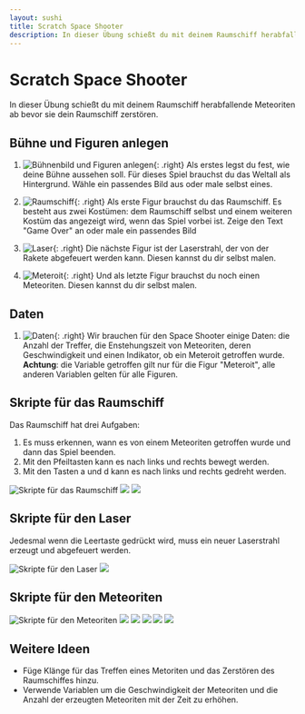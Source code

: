 ```yaml
---
layout: sushi
title: Scratch Space Shooter
description: In dieser Übung schießt du mit deinem Raumschiff herabfallende Meteoriten ab bevor sie dein Raumschiff zerstören.
---
```


# Scratch Space Shooter

In dieser Übung schießt du mit deinem Raumschiff herabfallende Meteoriten ab bevor sie dein Raumschiff zerstören.

## Bühne und Figuren anlegen

1. ![Bühnenbild und Figuren anlegen](scratch-space-shooter-v3/01-background.png){: .right}
Als erstes legst du fest, wie deine Bühne aussehen soll. Für dieses Spiel brauchst du das Weltall als Hintergrund. Wähle ein passendes Bild aus oder male selbst eines.

2. ![Raumschiff](scratch-space-shooter-v3/02-spaceship.png){: .right}
Als erste Figur brauchst du das Raumschiff. Es besteht aus zwei Kostümen: dem Raumschiff selbst und einem weiteren Kostüm das angezeigt wird, wenn das Spiel vorbei ist. Zeige den Text "Game Over" an oder male ein passendes Bild

3. ![Laser](scratch-space-shooter-v3/03-laser.png){: .right}
Die nächste Figur ist der Laserstrahl, der von der Rakete abgefeuert werden kann. Diesen kannst du dir selbst malen.

4. ![Meteroit](scratch-space-shooter-v3/04-meteorit.png){: .right}
Und als letzte Figur brauchst du noch einen Meteoriten. Diesen kannst du dir selbst malen.

## Daten

1. ![Daten](scratch-space-shooter-v3/05-data.png){: .right}
Wir brauchen für den Space Shooter einige Daten: die Anzahl der Treffer, die Enstehungszeit von Meteoriten, deren Geschwindigkeit und einen Indikator, ob ein Meteroit getroffen wurde. **Achtung**: die Variable getroffen gilt nur für die Figur "Meteroit", alle anderen Variablen gelten für alle Figuren.

## Skripte für das Raumschiff

Das Raumschiff hat drei Aufgaben:

<div class="plainOrderedList">
    <ol>
        <li>Es muss erkennen, wann es von einem Meteoriten getroffen wurde und dann das Spiel beenden.</li>
        <li>Mit den Pfeiltasten kann es nach links und rechts bewegt werden.</li>
        <li>Mit den Tasten a und d kann es nach links und rechts gedreht werden.</li>
    </ol>
</div>

![Skripte für das Raumschiff](scratch-space-shooter-v3/06-spaceship.png)
![](scratch-space-shooter-v3/07-spaceship.png)
![](scratch-space-shooter-v3/08-spaceship.png)

## Skripte für den Laser

Jedesmal wenn die Leertaste gedrückt wird, muss ein neuer Laserstrahl erzeugt und abgefeuert werden.

![Skripte für den Laser](scratch-space-shooter-v3/09-laser.png)
![](scratch-space-shooter-v3/10-laser.png)


## Skripte für den Meteoriten

![Skripte für den Meteoriten](scratch-space-shooter-v3/11-meteorit.png)
![](scratch-space-shooter-v3/12-meteorit.png)
![](scratch-space-shooter-v3/13-meteorit.png)
![](scratch-space-shooter-v3/14-meteorit.png)
![](scratch-space-shooter-v3/15-meteorit.png)
![](scratch-space-shooter-v3/16-meteorit.png)

## Weitere Ideen

* Füge Klänge für das Treffen eines Metoriten und das Zerstören des Raumschiffes hinzu.
* Verwende Variablen um die Geschwindigkeit der Meteoriten und die Anzahl der erzeugten Meteoriten mit der Zeit zu erhöhen.